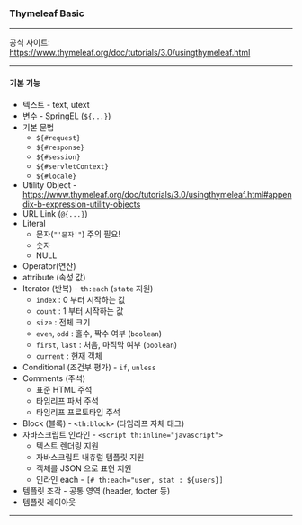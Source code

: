 ### Thymeleaf Basic

---

공식 사이트: https://www.thymeleaf.org/doc/tutorials/3.0/usingthymeleaf.html   

---   

#### 기본 기능    

* 텍스트 - text, utext    
* 변수 - SpringEL (```${...}```)
* 기본 문법
  * ```${#request}```
  * ```${#response}```
  * ```${#session}```
  * ```${#servletContext}``` 
  * ```${#locale}```    
* Utility Object - https://www.thymeleaf.org/doc/tutorials/3.0/usingthymeleaf.html#appendix-b-expression-utility-objects    
* URL Link (```@{...}```)      
* Literal
  * 문자(```"'문자'"```) 주의 필요!
  * 숫자
  * NULL
* Operator(연산)   
* attribute (속성 값)   
* Iterator (반복) - ```th:each``` (```state``` 지원)
  * ```index``` : 0 부터 시작하는 값
  * ```count``` : 1 부터 시작하는 값  
  * ```size``` : 전체 크기
  * ```even```, ```odd``` : 홀수, 짝수 여부  (```boolean```)
  * ```first```, ```last``` : 처음, 마직막 여부 (```boolean```)
  * ```current``` : 현재 객체   
* Conditional (조건부 평가) - ```if```, ```unless```   
* Comments (주석)
  * 표준 HTML 주석
  * 타임리프 파서 주석
  * 타임리프 프로토타입 주석
* Block (블록) - ```<th:block>``` (타임리프 자체 태그)   
* 자바스크립트 인라인 - ```<script th:inline="javascript">```
  * 텍스트 렌더링 지원
  * 자바스크립트 내츄럴 템플릿 지원
  * 객체를 JSON 으로 표현 지원
  * 인라인 each - ```[# th:each="user, stat : ${users}]``` 
* 템플릿 조각 - 공통 영역 (header, footer 등)   
* 템플릿 레이아웃  

---





